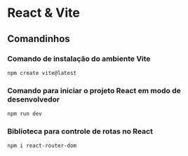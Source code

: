 # React & Vite

## Comandinhos

### Comando de instalação do ambiente Vite

```
npm create vite@latest
```

### Comando para iniciar o projeto React em modo de desenvolvedor

```
npm run dev
```

### Biblíoteca para controle de rotas no React
```
npm i react-router-dom
```